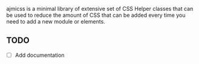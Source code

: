 ajmicss is a minimal library of extensive set of CSS Helper classes that can be used to reduce the amount of CSS that can be added every time you need to add a new module or elements.

## TODO

- [ ] Add documentation

